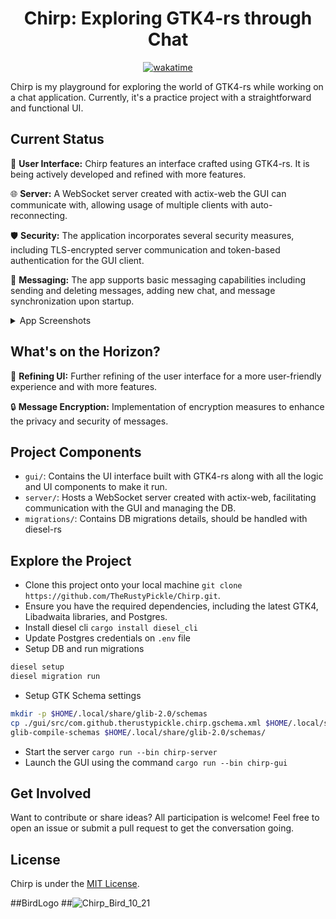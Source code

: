 <div align="center"><h1>Chirp: Exploring GTK4-rs through Chat</h1></div>

<div align=center><a href="https://wakatime.com/badge/github/TheRustyPickle/Chirp"><img src="https://wakatime.com/badge/github/TheRustyPickle/Chirp.svg" alt="wakatime"></a></div>

Chirp is my playground for exploring the world of GTK4-rs while working on a chat application. Currently, it's a practice project with a straightforward and functional UI.

## Current Status

🎨 **User Interface:** Chirp features an interface crafted using GTK4-rs. It is being actively developed and refined with more features.

🌐 **Server:** A WebSocket server created with actix-web the GUI can communicate with, allowing usage of multiple clients with auto-reconnecting.

🛡️ **Security:** The application incorporates several security measures, including TLS-encrypted server communication and token-based authentication for the GUI client.

💬 **Messaging:** The app supports basic messaging capabilities including sending and deleting messages, adding new chat, and message synchronization upon startup.

<details>
<summary>App Screenshots</summary>
  <img src="https://github.com/TheRustyPickle/Chirp/assets/35862475/ad9ef82e-dc2f-40b9-8fa7-0df20a3dc62e">
  <img src="https://github.com/TheRustyPickle/Chirp/assets/35862475/5f7b22c1-3afd-44f9-928b-dfabc2ffd236">
</details>

## What's on the Horizon?

🔧 **Refining UI:** Further refining of the user interface for a more user-friendly experience and with more features.

🔒 **Message Encryption:** Implementation of encryption measures to enhance the privacy and security of messages.

## Project Components

- `gui/`: Contains the UI interface built with GTK4-rs along with all the logic and UI components to make it run.
- `server/`: Hosts a WebSocket server created with actix-web, facilitating communication with the GUI and managing the DB.
- `migrations/`: Contains DB migrations details, should be handled with diesel-rs

## Explore the Project

- Clone this project onto your local machine `git clone https://github.com/TheRustyPickle/Chirp.git`.
- Ensure you have the required dependencies, including the latest GTK4, Libadwaita libraries, and Postgres.
- Install diesel cli `cargo install diesel_cli`
- Update Postgres credentials on `.env` file
- Setup DB and run migrations

```bash
diesel setup
diesel migration run
```

- Setup GTK Schema settings

```bash
mkdir -p $HOME/.local/share/glib-2.0/schemas
cp ./gui/src/com.github.therustypickle.chirp.gschema.xml $HOME/.local/share/glib-2.0/schemas/
glib-compile-schemas $HOME/.local/share/glib-2.0/schemas/
```

- Start the server `cargo run --bin chirp-server`
- Launch the GUI using the command `cargo run --bin chirp-gui`

## Get Involved

Want to contribute or share ideas? All participation is welcome! Feel free to open an issue or submit a pull request to get the conversation going.

## License

Chirp is under the [MIT License](LICENSE).

##BirdLogo
##![Chirp_Bird_10_21](https://github.com/WomenWhoCode/WWCodeGreenville/assets/119092992/615b40af-f8a9-4a45-a0f1-9944b9bd3246)
